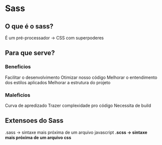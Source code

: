 # Sass

## O que é o sass?

É um pré-processador -> CSS com superpoderes

## Para que serve?

### Beneficios
Facilitar o desenvolvimento
Otimizar nosso código
Melhorar o entendimento dos estilos aplicados
Melhorar a estrutura do projeto

### Maleficios
Curva de apredizado
Trazer complexidade pro código
Necessita de build

## Extensoes do Sass

.sass -> sintaxe mais próxima de um arquivo javascript
**.scss -> sintaxe mais próxima de um arquivo css**
